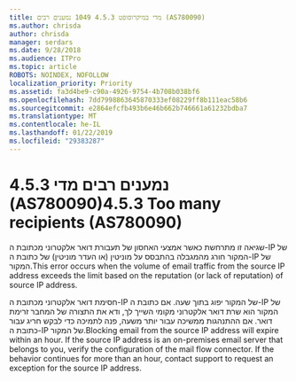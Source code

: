 ```yaml
---
title: מדי במיקרוסופט 4.5.3 1049 נמענים רבים (AS780090)
ms.author: chrisda
author: chrisda
manager: serdars
ms.date: 9/28/2018
ms.audience: ITPro
ms.topic: article
ROBOTS: NOINDEX, NOFOLLOW
localization_priority: Priority
ms.assetid: fa3d4be9-c90a-4926-9754-4b708b038bf6
ms.openlocfilehash: 7dd7998863645870333ef08229ff8b111eac58b6
ms.sourcegitcommit: e2864efcfb493b6e46b662b746661a61232bdba7
ms.translationtype: MT
ms.contentlocale: he-IL
ms.lasthandoff: 01/22/2019
ms.locfileid: "29383287"
---
```

# <a name="453-too-many-recipients-as780090"></a><span data-ttu-id="5ac4b-102">4.5.3 נמענים רבים מדי (AS780090)</span><span class="sxs-lookup"><span data-stu-id="5ac4b-102">4.5.3 Too many recipients (AS780090)</span></span>

<span data-ttu-id="5ac4b-103">שגיאה זו מתרחשת כאשר אמצעי האחסון של תעבורת דואר אלקטרוני מכתובת ה-IP של המקור חורג מהמגבלה בהתבסס על מוניטין (או העדר מוניטין) של כתובת ה-IP של המקור.</span><span class="sxs-lookup"><span data-stu-id="5ac4b-103">This error occurs when the volume of email traffic from the source IP address exceeds the limit based on the reputation (or lack of reputation) of source IP address.</span></span>
  
<span data-ttu-id="5ac4b-p101">חסימת דואר אלקטרוני מכתובת ה-IP של המקור יפוג בתוך שעה. אם כתובת ה-IP של המקור הוא שרת דואר אלקטרוני מקומי השייך לך, ודא את התצורה של המחבר זרימת דואר. אם ההתנהגות ממשיכה עבור יותר משעה, פנה לתמיכה כדי לבקש חריג עבור כתובת ה-IP של המקור.</span><span class="sxs-lookup"><span data-stu-id="5ac4b-p101">Blocking email from the source IP address will expire within an hour. If the source IP address is an on-premises email server that belongs to you, verify the configuration of the mail flow connector. If the behavior continues for more than an hour, contact support to request an exception for the source IP address.</span></span>
  

